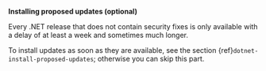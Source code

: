 **Installing proposed updates (optional)**

Every .NET release that does not contain security fixes is only available with a delay of at least a week and sometimes much longer.

To install updates as soon as they are available, see the section {ref}`dotnet-install-proposed-updates`; otherwise you can skip this part.
